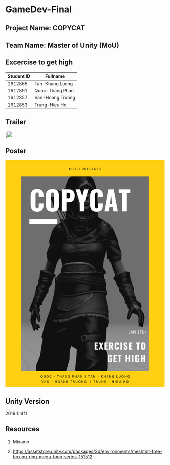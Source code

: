 # GameDev-Final
## Project Name: COPYCAT
## Team Name: Master of Unity (MoU)
## Excercise to get high
|Student ID|Fullname  |
|--|--|
|1612865|Tan-Khang Luong|
|1612891|Quoc-Thang Phan|
|1612857|Van-Hoang Truong|
|1612853|Trung-Hieu Ho|

## Trailer
[![](https://www.youtube.com/watch?v=UxuYRGJZKZo"")

## Poster
![Poster](Poster.png)

## Unity Version
2019.1.14f1

## Resources

1. Mixamo

2. https://assetstore.unity.com/packages/3d/environments/meshtint-free-boxing-ring-mega-toon-series-151512

